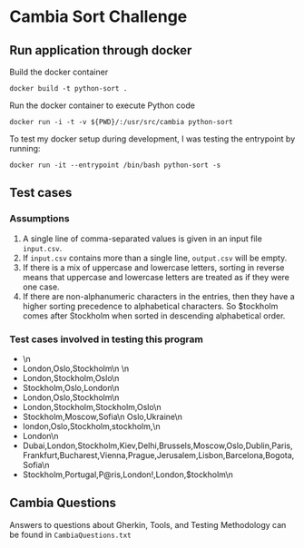 # Cambia Sort Challenge

## Run application through docker

Build the docker container

`docker build -t python-sort .`

Run the docker container to execute Python code

`docker run -i -t -v ${PWD}/:/usr/src/cambia python-sort`


To test my docker setup during development, I was testing the entrypoint by running:

`docker run -it --entrypoint /bin/bash python-sort -s`

## Test cases

### Assumptions

1. A single line of comma-separated values is given in an input file `input.csv`.
2. If `input.csv` contains more than a single line, `output.csv` will be empty.
3. If there is a mix of uppercase and lowercase letters, sorting in reverse means that uppercase and lowercase letters are treated as if they were one case.
4. If there are non-alphanumeric characters in the entries, then they have a higher sorting precedence to alphabetical characters. So $tockholm comes after Stockholm when sorted in descending alphabetical order.

### Test cases involved in testing this program

- \n
- London,Oslo,Stockholm\n \n
- London,Stockholm,Oslo\n
- Stockholm,Oslo,London\n
- London,Oslo,Stockholm\n
- London,Stockholm,Stockholm,Oslo\n
- Stockholm,Moscow,Sofia\n Oslo,Ukraine\n
- london,Oslo,Stockholm,stockholm,\n
- London\n
- Dubai,London,Stockholm,Kiev,Delhi,Brussels,Moscow,Oslo,Dublin,Paris,Frankfurt,Bucharest,Vienna,Prague,Jerusalem,Lisbon,Barcelona,Bogota,Sofia\n
- Stockholm,Portugal,P@ris,London!,London,$tockholm\n

## Cambia Questions

Answers to questions about Gherkin, Tools, and Testing Methodology can be found in `CambiaQuestions.txt`
